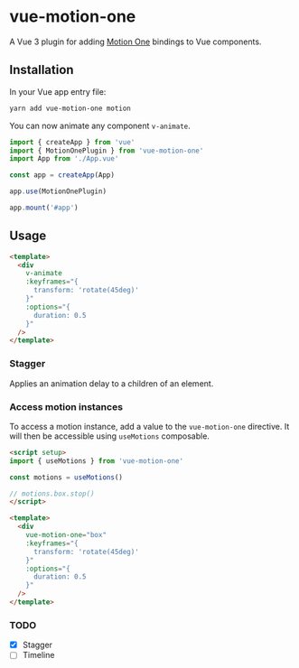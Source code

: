 # vue-motion-one

A Vue 3 plugin for adding [Motion One](https://motion.dev/) bindings to Vue components.

## Installation

In your Vue app entry file:

```sh
yarn add vue-motion-one motion
```

You can now animate any component `v-animate`.

```ts
import { createApp } from 'vue'
import { MotionOnePlugin } from 'vue-motion-one'
import App from './App.vue'

const app = createApp(App)

app.use(MotionOnePlugin)

app.mount('#app')
```

## Usage

```html
<template>
  <div
    v-animate
    :keyframes="{
      transform: 'rotate(45deg)'
    }"
    :options="{
      duration: 0.5
    }"
  />
</template>
```

### Stagger

Applies an animation delay to a children of an element.

### Access motion instances

To access a motion instance, add a value to the `vue-motion-one` directive. It will then be accessible using `useMotions` composable.

```html
<script setup>
import { useMotions } from 'vue-motion-one'

const motions = useMotions()

// motions.box.stop()
</script>

<template>
  <div
    vue-motion-one="box"
    :keyframes="{
      transform: 'rotate(45deg)'
    }"
    :options="{
      duration: 0.5
    }"
  />
</template>
```

### TODO
- [x] Stagger
- [ ] Timeline